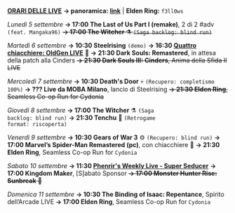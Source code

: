 <b><u>ORARI DELLE LIVE</u></b>
<b>→ panoramica: <a href="https://trello.com/b/iKwdSGf3/sabaku">link</a></b> | <b>Elden Ring:</b> <code>f3ll0ws</code>

<i>Lunedì 5 settembre</i>
<b>→ 17:00 The Last of Us Part I (remake)</b>, 2 di 2 #adv <code>(feat. Mangaka96)</code></s>
<s><b>→ 17:00 The Witcher</b> ⚗️ <code>(Saga backlog: blind run)</code></s>

<i>Martedì 6 settembre</i>
<b>→ 10:30 Steelrising</b> <code>(demo)</code>
<b>→ 16:30 <a href="https://www.twitch.tv/oldgenproject">Quattro chiacchiere: OldGen LIVE</a></b> 💬
<b>→ 21:30 Dark Souls: Remastered</b>, in attesa della patch alla Cinders
<s><b>→ 21:30 Dark Souls III: Cinders</b>, Anima della Sfida II LIVE</s>

<i>Mercoledì 7 settembre</i>
<b>→ 10:30 Death's Door</b> 💀 <code>(Recupero: completismo 100%)</code>
<b>→ ??? Live da MOBA Milano</b>, lancio di Steelrising
<s><b>→ 21:30 Elden Ring</b>, Seamless Co-op Run for Cydonia</s> 

<i>Giovedì 8 settembre</i>
<b>→ 17:00 The Witcher</b> ⚗️ <code>(Saga backlog: blind run)</code>
<b>→ 21:30 Tenchu</b> 🥷 <code>(Retrogame format: riscoperta)</code>

<i>Venerdì 9 settembre</i>
<b>→ 10:30 Gears of War 3</b> ⚙️ <code>(Recupero: blind run)</code>
<b>→ 17:00 Marvel’s Spider-Man Remastered (pc)</b>, con chiacchiere 🎤
<b>→ 21:30 Elden Ring</b>, Seamless Co-op Run for <code>Cydonia</code>

<i>Sabato 10 settembre</i>
<b>→ 11:30 <a href="https://www.twitch.tv/phenrir_mailoki">Phenrir's Weekly Live - Super Seducer</a></b>
<b>→ 17:00 Kingdom Maker</b>, [S]abato Sponsor
<s><b>→ 17:00 Monster Hunter Rise: Sunbreak</b> 👹</s>

<i>Domenica 11 settembre</i>
<b>→ 10:30 The Binding of Isaac: Repentance</b>, Spirito dell’Arcade LIVE
<b>→ 17:00 Elden Ring</b>, Seamless Co-op Run for <code>Cydonia</code>
